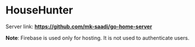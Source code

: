# HouseHunter

Server link: **https://github.com/mk-saadi/go-home-server**

**Note**: Firebase is used only for hosting. It is not used to authenticate users.
